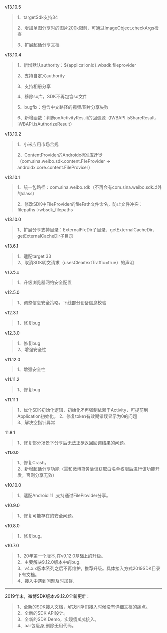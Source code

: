 v13.10.5
> 1、targetSdk支持34
>
> 2、增加单图分享时的图片200k限制，可通过ImageObject.checkArgs检查
>
> 3、扩展超话分享文档


v13.10.4
> 1、新增默认authority：${applicationId}.wbsdk.fileprovider
> 
> 2、支持自定义authority
> 
> 3、支持相册分享
> 
> 4、移除so库，SDK不再包含so文件
> 
> 5、bugfix：包含中文路径的视频/图片分享失败
> 
> 6、新增函数：判断onActivityResult的回调源（IWBAPI.isShareResult、IWBAPI.isAuthorizeResult）


v13.10.2
> 1、小米应用市场合规
> 
> 2、ContentProvider的Androidx标准库迁徙（com.sina.weibo.sdk.content.FileProvider -> androidx.core.content.FileProvider）

v13.10.1

> 1、统一包路径：com.sina.weibo.sdk（不再会有com.sina.weibo.sdk以外的class）
>
> 2、修改SDK中FileProvider的filePath文件命名，防止文件冲突：filepaths->wbsdk_filepaths

v13.10.0

  > 1、扩展分享支持目录：ExternalFileDir子目录、getExternalCacheDir、getExternalCacheDir子目录

v13.6.1

  > 1、适配target 33  
  > 2、取消SDK明文请求（usesCleartextTraffic=true）的声明

v13.5.0  

> 1、升级浏览器网络安全配置

v12.5.0  

> 1、调整信息安全策略，下线部分设备信息校验

v12.3.1

> 1、修复bug

v12.3.0

> 1、修复bug  
> 2、增强安全性

v11.12.0

> 1、增强安全性

v11.11.2

> 1、修复bug

v11.11.1

> 1、优化SDK初始化逻辑，初始化不再强制依赖于Activity，可提前到Application初始化。
> 2、修复token有效期错误显示为0的问题  
> 3、解决空指针异常

11.8.1

> 1、修复部分场景下分享后无法正确返回回调结果的问题。

v11.6.0

> 1、修复Crash。  
> 2、新增超话分享功能（需和微博商务洽谈获取白名单权限后进行该功能开发，否则分享无效）

v10.10.0

> 1、适配Android 11 ,支持通过FileProvider分享。

v10.9.0

> 1、修复可能存在的安全问题。

v10.8.0

> 1、修复bug。


v10.7.0

> 1、20年第一个版本,在v9.12.0基础上的升级。  
> 2、主要解决9.12.0版本中的bug.  
> 3、v4.x.x版本系列之后不再维护，推荐升级。具体接入方式2019SDK目录下有文档。  
> 4、接入中遇到问题及时加群.


------

2019年末，微博SDK版本v9.12.0全新更新：

> 1、全新的SDK接入文档，解决同学们接入时候没有详细文档的痛点。  
> 2、全新的SDK API设计。  
> 3、全新的SDK Demo，实现傻瓜式接入。  
> 4、aar包瘦身,删除无用代码。

